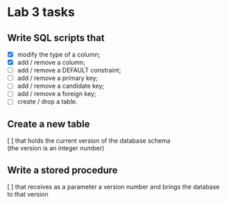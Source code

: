# Lab 3 tasks

## Write SQL scripts that
- [x] modify the type of a column;
- [x] add / remove a column;
- [ ] add / remove a DEFAULT constraint;
- [ ] add / remove a primary key;
- [ ] add / remove a candidate key;
- [ ] add / remove a foreign key;
- [ ] create / drop a table.

## Create a new table 
[ ] that holds the current version of the database schema  
    (the version is an integer number)

## Write a stored procedure 
[ ] that receives as a parameter a version number and brings the database to that version